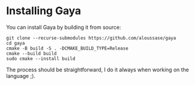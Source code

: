 # Installing Gaya

You can install Gaya by building it from source:

```
git clone --recurse-submodules https://github.com/aloussase/gaya
cd gaya
cmake -B build -S . -DCMAKE_BUILD_TYPE=Release
cmake --build build
sudo cmake --install build
```

The process should be straightforward, I do it always when working on the
language ;).
